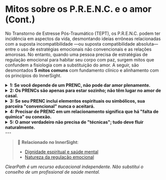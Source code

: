 # Mitos sobre os P.R.E.N.C. e o amor (Cont.)

No Transtorno de Estresse Pós-Traumático (TEPT), os P.R.E.N.C. podem ter incidência em aspectos da vida, desmontando ideias errôneas relacionadas com a suposta incompatibilidade —ou suposta compatibilidade absoluta— entre o uso de estratégias emocionais não convencionais e as relações amorosas. No entanto, quando uma pessoa precisa de estratégias de regulação emocional para habitar seu corpo com paz, surgem mitos que confundem a fisiologia com a substituição do amor. A seguir, são desmontados **5 mitos comuns** com fundamento clínico e alinhamento com os princípios do InnerSight.

<details>
<summary><strong>1: Se você depende de um PRENC, não pode dar amor plenamente.</strong></summary>

<strong>Realidade:</strong> Ao contrário: ao regular seu próprio sistema emocional mediante PRENC, você reduz a projeção, a reatividade e a dissociação, o que permite estar mais presente, disponível e autêntico na relação. O amor floresce melhor na estabilidade interna.
</details>

<details>
<summary><strong>2: Os PRENCs são apenas para estar sozinho; não têm lugar no amor de casal.</strong></summary>

<strong>Realidade:</strong> Alguns PRENCs são individuais (como a escrita automática), mas outros podem ser integrados na vida de casal: cozinhar em silêncio juntos, observar o céu noturno, usar um objeto transicional compartilhado ou praticar respiração sincronizada. O amor também se nutre da co-regulação.
</details>

<details>
<summary><strong>3: Se seu PRENC inclui elementos espirituais ou simbólicos, sua parceira "convencional" nunca o aceitará.</strong></summary>

<strong>Realidade:</strong> A abertura depende da comunicação, não do tipo de PRENC. Muitos casais com visões diferentes encontram pontos médios: respeitar o espaço pessoal do outro, participar parcialmente ou simplesmente validar a importância emocional da prática, mesmo que não a compartilhem.
</details>

<details>
<summary><strong>4: Precisar de PRENC em um relacionamento significa que há "falta de química" ou conexão.</strong></summary>

<strong>Realidade:</strong> A química não previne o trauma nem regula o sistema nervoso. Duas pessoas profundamente conectadas podem ter histórias de dor que requerem ferramentas adicionais. O uso de PRENCs demonstra maturidade emocional, não desconexão.
</details>

<details>
<summary><strong>5: O amor verdadeiro não precisa de "técnicas"; tudo deve fluir naturalmente.</strong></summary>

<strong>Realidade:</strong> O amor pode ser profundo e autêntico, mas viver com TEPT (ou estresse emocional crônico) não é "antinatural". Aprender a navegá-lo com ferramentas —convencionais ou não— é um ato de cuidado para consigo mesmo e para com a relação. O amor maduro inclui estratégia, não apenas espontaneidade.
</details>
---

> 🔗 **Relacionado no InnerSight**:  
> - [Dignidade espiritual e saúde mental](https://inner-clarity.github.io/InnerSight/pt#dignidade-espiritual-e-saúde-mental)  
> - [Natureza da regulação emocional](https://inner-clarity.github.io/InnerSight/pt#natureza-da-regulação-emocional)

*ClearPath é um recurso educacional independente. Não substitui o conselho de um profissional de saúde mental.*






